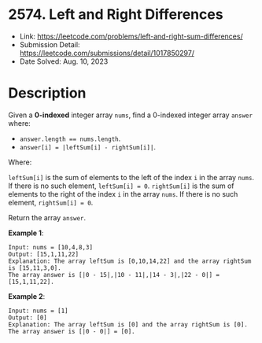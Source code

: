 # 2574. Left and Right Differences

- Link: https://leetcode.com/problems/left-and-right-sum-differences/
- Submission Detail: https://leetcode.com/submissions/detail/1017850297/
- Date Solved: Aug. 10, 2023

# Description

Given a **0-indexed** integer array `nums`, find a 0-indexed integer array `answer` where:

- `answer.length == nums.length`.
- `answer[i] = |leftSum[i] - rightSum[i]|`.

Where:

`leftSum[i]` is the sum of elements to the left of the index `i` in the array `nums`. If there is no such element, `leftSum[i] = 0`.
`rightSum[i]` is the sum of elements to the right of the index `i` in the array `nums`. If there is no such element, `rightSum[i] = 0`.

Return the array `answer`.

**Example 1**:

```
Input: nums = [10,4,8,3]
Output: [15,1,11,22]
Explanation: The array leftSum is [0,10,14,22] and the array rightSum is [15,11,3,0].
The array answer is [|0 - 15|,|10 - 11|,|14 - 3|,|22 - 0|] = [15,1,11,22].
```

**Example 2**:

```
Input: nums = [1]
Output: [0]
Explanation: The array leftSum is [0] and the array rightSum is [0].
The array answer is [|0 - 0|] = [0].
```
